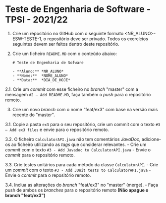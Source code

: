 # Teste de Engenharia de Software - TPSI - 2021/22

1. Crie um repositório no GitHub com o seguinte formato <NR_ALUNO>-ESW-TESTE-1, o repositório deve ser privado.
Todos os exercícios seguintes devem ser feitos dentro deste repositório.

2. Crie um ficheiro `README.MD` com o conteúdo abaixo:

	```
	# Teste de Engenharia de Sofware

	- **Aluno:** *NR_ALUNO*
	- **Nome:**  *NOME_ALUNO*
	- **Data:**  *DIA_DE_HOJE*
	```

  2.1. Crie um *commit* com esse ficheiro no *branch* "master" com a mensagem `#2 – Add README.MD`, faça também o *push* para o repositório remoto.

3. Crie um novo *branch* com o nome "feat/ex3" com base na versão mais recente do "master".

  3.1. Copie a pasta `ex3` para o seu repositório, crie um commit com o texto `#3 – Add ex3 files` e envie para o repositório remoto.

  3.2. O ficheiro `CalculatorAPI.java` não tem comentários *JavaDoc*, adicione-os ao ficheiro utilizando as *tags* que considerar relevantes.
	- Crie um *commit* com o texto `#3 - Add Javadoc to CalculatorAPI.java`
	- Envie o *commit* para o repositório remoto.

  3.3. Crie testes unitários para cada método da classe `CalculatorAPI`.
	- Crie um *commit* com o texto `#3 - Add JUnit tests to CalculatorAPI.java`
	- Envie o *commit* para o repositório remoto.

  3.4. Inclua as alterações do *branch* "feat/ex3" no "master" (merge).
	- Faça push de ambos os *branches* para o repositório remoto **(Não apague o branch "feat/ex3")**
